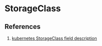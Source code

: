 # StorageClass

## References

1. [kubernetes StorageClass field description](https://kubernetes.io/docs/reference/generated/kubernetes-api/v1.21/#storageclass-v1-storage-k8s-io)
